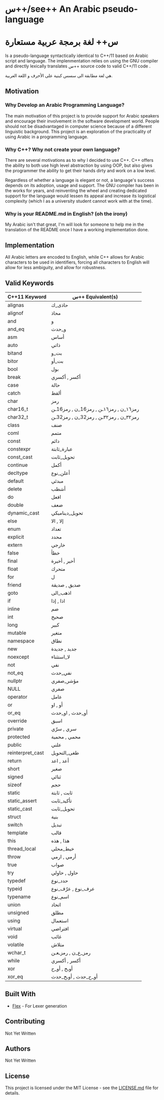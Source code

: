 # س++/see++ An Arabic pseudo-language
# س++ لغة برمجة عربية مستعارة
Is a pseudo-language syntactically identical to C++/11  based on Arabic script and language. The implenmentation relies on using the GNU compiler and directly lexically translates س++ source code to valid C++/11 code .

هي لغة مطابقة الى سسس كبنية على الأحرف و اللغة العربية.
## Motivation

### Why Develop an Arabic Programming Language?
The main motivation of this project is to provide support for Arabic speakers and encourage their involvement in the software development world. People should not be disadvantaged in computer science because of a different linguistic background. This project is an exploration of the practicality of using Arabic in a programming language.

### Why C++? Why not create your own language?
There are several motivations as to why I decided to use C++. C++ offers the ability to both use high level abstraction by using OOP, but also gives the programmer the ability to get their hands dirty and work on a low level.

Regardless of whether a language is elegant or not, a language's success depends on its adoption, usage and support. The GNU compiler has been in the works for years, and reinventing the wheel and creating dedicated support for the language would lessen its appeal and increase its logistical complexity (which I as a university student cannot work with at the time).

### Why is your README.md in English? (oh the irony)

My Arabic isn't that great, I'm will look for someone to help me in the translation of the README once I have a working implementation done.

## Implementation
All Arabic letters are encoded to English, while C++ allows for Arabic characters to be used in identifiers, forcing all characters to English will allow for less ambiguity, and allow for robustness.

## Valid Keywords
| C++11 Keyword  | س++ Equivalent(s) |
| ------------- | ------------- |
| alignas  | حاذى_ك  |
| alignof  | محاذ  |
| and  | و  |
| and_eq  | و_حدث  |
| asm  | أساس  |
| auto  | ذاتي  |
| bitand  | بت_و  |
| bitor  | بت_أو  |
| bool  | بول  |
| break  | أكسر , أكسري  |
| case  | حالة  |  
| catch  | ألقط  |
| char  | رمز  |
| char16_t  |  رمز١٦_ن , رمز١٦ـن , رمز16_ن , رمز16ـن |
| char32_t  |  رمز٣٢_ن , رمز٣٢ـن , رمز32_ن , رمز32ـن |
| class  | صنف  |
| coml  | متمم  |
| const  | دائم  |
| constexpr  | عبارة_ثابتة  |
| const_cast  | تحويل_ثابت  |
| continue  | أكمل  |
| decltype  | أعلن_نوع  |
| default  | مبدئي  |
| delete  | أشطب  |
| do  | افعل  |
| double  | ضعف  |  
| dynamic_cast  | تحويل_ديناميكي |
| else  |  إلا , الا  |
| enum  | تعداد  |
| explicit  | محدد  |
| extern  | خارجي  |
| false  | خطأ  |
| final  | أخير , أخيرة  |
| float  | متحرك  |
| for  | ل  |
| friend  | صديق , صديقة  |
| goto  | اذهب_الى  |
| if  | اذا , إذا  |
| inline  | ضم  |
| int  | صحيح  |  
| long  | كبير  |
| mutable  | متغير  |
| namespace  | نطاق  |
| new  | جديد , جديدة  |
| noexcept  | لا_استثناء  |
| not  | نفي  |
| not_eq  | نفي_حدث |
| nullptr  | مؤشر_صفري  |
| NULL | صفري |
| operator  | عامل  |
| or  | أو , او  |
| or_eq  | أو_حدث , او_حدث  |
| override  | اسبق  |
| private  | سري , سرّي |
| protected  | محمي , محمية  |  
| public  | علني  |
| reinterpret_cast  | طغى_التحويل  |
| return  | أعد , اعد  |
| short  | صغير  |  
| signed  | ثنائي  |
| sizeof  | حجم  |
| static  | ثابت , ثابتة  |
| static_assert  | تأكيد_ثابت  |
| static_cast  | تحويل_ثابت  |
| struct  | بنية  |
| switch  | تبديل  |
| template  | قالب  |
| this  | هذا , هذه  |
| thread_local  | خيط_محلي  |
| throw  | أرمي , ارمي  |
| true  | صواب  |
| try  | حاول , حاولي  |  
| typedef  | حدد_نوع  |
| typeid  | عرف_نوع , عرّف_نوع  |
| typename  | اسم_نوع  |
| union  | اتحاد |
| unsigned  | مطلق  |
| using  | استعمال  |
| virtual  | افتراضي  |
| void  | غائب  |
| volatile  | متلاش  |
| wchar_t  | رمز_ع_ن , رمزـعـن  |
| while  | أكسر , أكسري  |
| xor  | أوـح , أو_ح  |  
| xor_eq  | أو_ح_حدث ,  أوـح_حدث |


## Built With
* [Flex](https://github.com/westes/flex) - For Lexer generation

## Contributing
Not Yet Written

## Authors
Not Yet Written

## License
This project is licensed under the MIT License - see the [LICENSE.md](LICENSE.md) file for details.
